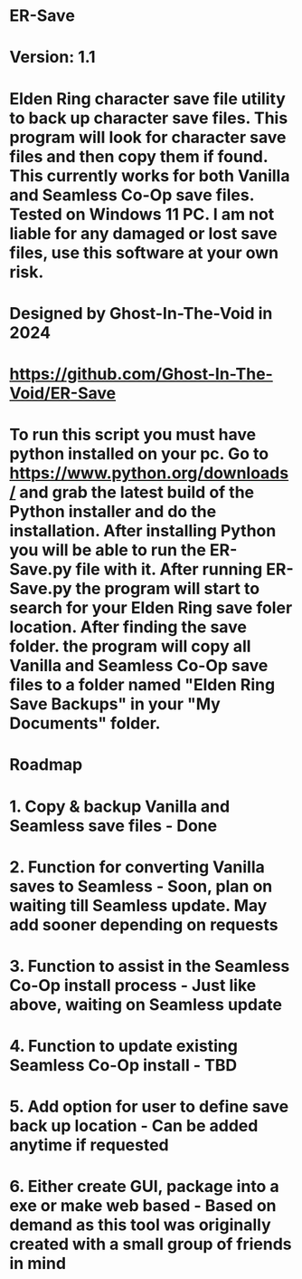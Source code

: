 # ER-Save
# Version: 1.1
# Elden Ring character save file utility to back up character save files. This program will look for character save files and then copy them if found. This currently works for both Vanilla and Seamless Co-Op save files. Tested on Windows 11 PC. I am not liable for any damaged or lost save files, use this software at your own risk.
# Designed by Ghost-In-The-Void in 2024
# https://github.com/Ghost-In-The-Void/ER-Save
# To run this script you must have python installed on your pc. Go to https://www.python.org/downloads/ and grab the latest build of the Python installer and do the installation. After installing Python you will be able to run the ER-Save.py file with it. After running ER-Save.py the program will start to search for your Elden Ring save foler location. After finding the save folder. the program will copy all Vanilla and Seamless Co-Op save files to a folder named "Elden Ring Save Backups" in your "My Documents" folder.
#
# Roadmap
# 1. Copy & backup Vanilla and Seamless save files - Done
# 2. Function for converting Vanilla saves to Seamless - Soon, plan on waiting till Seamless update. May add sooner depending on requests
# 3. Function to assist in the Seamless Co-Op install process - Just like above, waiting on Seamless update
# 4. Function to update existing Seamless Co-Op install - TBD
# 5. Add option for user to define save back up location - Can be added anytime if requested
# 6. Either create GUI, package into a exe or make web based - Based on demand as this tool was originally created with a small group of friends in mind
